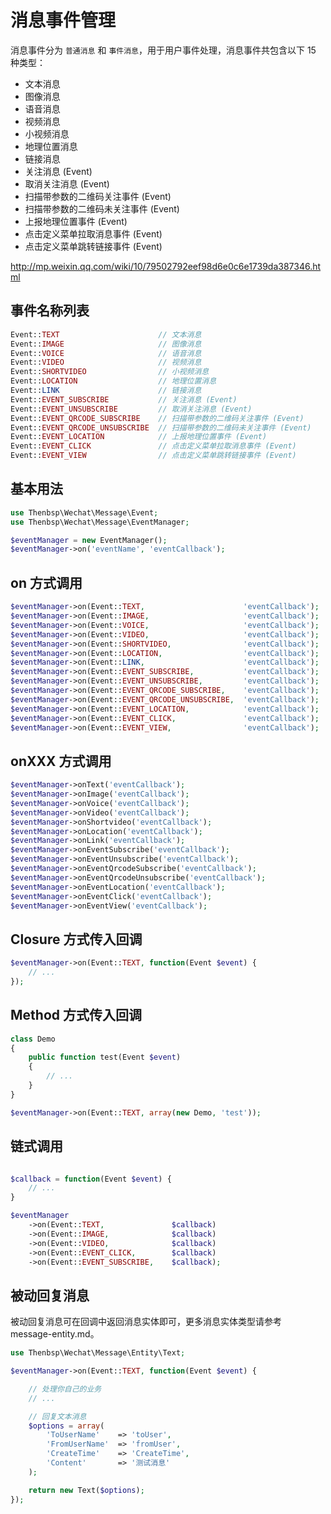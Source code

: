 # 消息事件管理

消息事件分为 ``普通消息`` 和  ``事件消息``，用于用户事件处理，消息事件共包含以下 15 种类型：

- 文本消息
- 图像消息
- 语音消息
- 视频消息
- 小视频消息
- 地理位置消息
- 链接消息
- 关注消息 (Event)
- 取消关注消息 (Event)
- 扫描带参数的二维码关注事件 (Event)
- 扫描带参数的二维码未关注事件 (Event)
- 上报地理位置事件 (Event)
- 点击定义菜单拉取消息事件 (Event)
- 点击定义菜单跳转链接事件 (Event)

http://mp.weixin.qq.com/wiki/10/79502792eef98d6e0c6e1739da387346.html

## 事件名称列表

```php
Event::TEXT                      // 文本消息
Event::IMAGE                     // 图像消息
Event::VOICE                     // 语音消息
Event::VIDEO                     // 视频消息
Event::SHORTVIDEO                // 小视频消息
Event::LOCATION                  // 地理位置消息
Event::LINK                      // 链接消息
Event::EVENT_SUBSCRIBE           // 关注消息 (Event)
Event::EVENT_UNSUBSCRIBE         // 取消关注消息 (Event)
Event::EVENT_QRCODE_SUBSCRIBE    // 扫描带参数的二维码关注事件 (Event)
Event::EVENT_QRCODE_UNSUBSCRIBE  // 扫描带参数的二维码未关注事件 (Event)
Event::EVENT_LOCATION            // 上报地理位置事件 (Event)
Event::EVENT_CLICK               // 点击定义菜单拉取消息事件 (Event)
Event::EVENT_VIEW                // 点击定义菜单跳转链接事件 (Event)
```

## 基本用法

```php
use Thenbsp\Wechat\Message\Event;
use Thenbsp\Wechat\Message\EventManager;

$eventManager = new EventManager();
$eventManager->on('eventName', 'eventCallback');
```

## on 方式调用

```php
$eventManager->on(Event::TEXT,                      'eventCallback');
$eventManager->on(Event::IMAGE,                     'eventCallback');
$eventManager->on(Event::VOICE,                     'eventCallback');
$eventManager->on(Event::VIDEO,                     'eventCallback');
$eventManager->on(Event::SHORTVIDEO,                'eventCallback');
$eventManager->on(Event::LOCATION,                  'eventCallback');
$eventManager->on(Event::LINK,                      'eventCallback');
$eventManager->on(Event::EVENT_SUBSCRIBE,           'eventCallback');
$eventManager->on(Event::EVENT_UNSUBSCRIBE,         'eventCallback');
$eventManager->on(Event::EVENT_QRCODE_SUBSCRIBE,    'eventCallback');
$eventManager->on(Event::EVENT_QRCODE_UNSUBSCRIBE,  'eventCallback');
$eventManager->on(Event::EVENT_LOCATION,            'eventCallback');
$eventManager->on(Event::EVENT_CLICK,               'eventCallback');
$eventManager->on(Event::EVENT_VIEW,                'eventCallback');
```

## onXXX 方式调用

```php
$eventManager->onText('eventCallback');
$eventManager->onImage('eventCallback');
$eventManager->onVoice('eventCallback');
$eventManager->onVideo('eventCallback');
$eventManager->onShortvideo('eventCallback');
$eventManager->onLocation('eventCallback');
$eventManager->onLink('eventCallback');
$eventManager->onEventSubscribe('eventCallback');
$eventManager->onEventUnsubscribe('eventCallback');
$eventManager->onEventQrcodeSubscribe('eventCallback');
$eventManager->onEventQrcodeUnsubscribe('eventCallback');
$eventManager->onEventLocation('eventCallback');
$eventManager->onEventClick('eventCallback');
$eventManager->onEventView('eventCallback');
```

## Closure 方式传入回调

```php
$eventManager->on(Event::TEXT, function(Event $event) {
    // ...
});
```

## Method 方式传入回调

```php
class Demo
{
    public function test(Event $event)
    {
        // ...
    }
}

$eventManager->on(Event::TEXT, array(new Demo, 'test'));
```

## 链式调用

```php

$callback = function(Event $event) {
    // ...
}

$eventManager
    ->on(Event::TEXT,               $callback)
    ->on(Event::IMAGE,              $callback)
    ->on(Event::VIDEO,              $callback)
    ->on(Event::EVENT_CLICK,        $callback)
    ->on(Event::EVENT_SUBSCRIBE,    $callback);

```

## 被动回复消息

被动回复消息可在回调中返回消息实体即可，更多消息实体类型请参考 message-entity.md。

```php
use Thenbsp\Wechat\Message\Entity\Text;

$eventManager->on(Event::TEXT, function(Event $event) {

    // 处理你自己的业务
    // ...

    // 回复文本消息
    $options = array(
        'ToUserName'    => 'toUser',
        'FromUserName'  => 'fromUser',
        'CreateTime'    => 'CreateTime',
        'Content'       => '测试消息'
    );

    return new Text($options);
});

```


